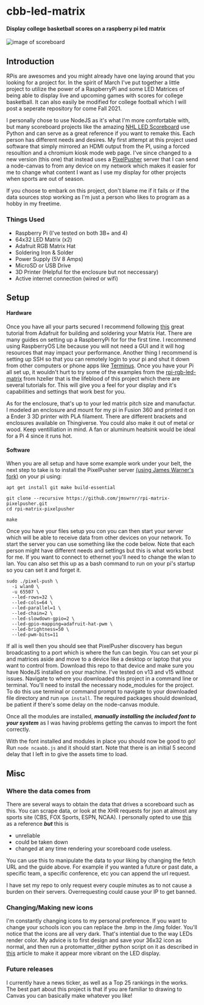 # cbb-led-matrix
#### Display college basketball scores on a raspberry pi led matrix
![image of scoreboard](https://i.imgur.com/tBaEwND.jpg)
## Introduction
RPis are awesomes and you might already have one laying around that you looking for a project for. In the spirit of March I've put together a little project to utilize the power of a RaspberryPi and some LED Matrices of being able to display live and upcoming games with scores for college basketball. It can also easily be modified for college football which I will post a seperate repository for come Fall 2021.

I personally chose to use NodeJS as it's what I'm more comfortable with, but many scoreboard projects like the amazing [NHL LED Scoreboard](https://github.com/riffnshred/nhl-led-scoreboard) use Python and can serve as a great reference if you want to remake this. Each person has different needs and desires. My first attempt at this project used software that simply mirrored an HDMI output from the PI, using a forced resoultion and a chromium kiosk mode web page. I've since changed to a new version (this one) that instead uses a [PixelPusher](https://github.com/hzeller/pixelpusher-server) server that I can send a node-canvas to from any device on my network which makes it easier for me to change what content I want as I use my display for other projects when sports are out of season. 

If you choose to embark on this project, don't blame me if it fails or if the data sources stop working as I'm just a person who likes to program as a hobby in my freetime.

### Things Used
- Raspberry Pi (I've tested on both 3B+ and 4)
- 64x32 LED Matrix (x2)
- Adafruit RGB Matrix Hat
- Soldering Iron & Solder
- Power Supply (5V 8 Amps)
- MicroSD or USB Drive
- 3D Printer (Helpful for the enclosure but not neccessary)
- Active internet connection (wired or wifi)


## Setup
#### Hardware
Once you have all your parts secured I recommend following [this](https://learn.adafruit.com/adafruit-rgb-matrix-plus-real-time-clock-hat-for-raspberry-pi/overview) great tutorial from Adafruit for building and soldering your Matrix Hat. There are many guides on setting up a RaspberryPi for for the first time. I recommend using RaspberryOS Lite because you will not need a GUI and it will hog resources that may impact your performance. Another thing I recommend is setting up SSH so that you can remotely login to your pi and shut it down from other computers or phone apps like [Terminus](https://termius.com/). Once you have your Pi all set up, it wouldn't hurt to try some of the examples from the [rpi-rgb-led-matrix](https://github.com/hzeller/rpi-rgb-led-matrix) from hzeller that is the lifeblood of this project which there are several tutorials for. This will give you a feel for your display and it's capabilities and settings that work best for you.

As for the enclosure, that's up to your led matrix pitch size and manufactur. I modeled an enclosure and mount for my pi in Fusion 360 and printed it on a Ender 3 3D printer with PLA filament. There are different brackets and enclosures available on Thingiverse. You could also make it out of metal or wood. Keep ventilliation in mind. A fan or aluminum heatsink would be ideal for a Pi 4 since it runs hot.

#### Software
When you are all setup and have some example work under your belt, the next step to take is to install the PixelPusher server [(using James Warner's fork)](https://jmswrnr.com/) on your pi using:
```
apt get install git make build-essential

git clone --recursive https://github.com/jmswrnr/rpi-matrix-pixelpusher.git
cd rpi-matrix-pixelpusher

make
```

Once you have your files setup you con you can then start your server which will be able to receive data from other devices on your network. To start the server you can use something like the code below. Note that each person might have different needs and settings but this is what works best for me. If you want to connect to ethernet you'll need to change the wlan to lan. You can also set this up as a bash command to run on your pi's startup so you can set it and forget it.

```
sudo ./pixel-push \
  -i wlan0 \
  -u 65507 \
  --led-rows=32 \
  --led-cols=64 \
  --led-parallel=1 \
  --led-chain=2 \
  --led-slowdown-gpio=2 \
  --led-gpio-mapping=adafruit-hat-pwm \
  --led-brightness=50 \
  --led-pwm-bits=11
```
If all is well then you should see that PixelPusher discovery has begun broadcasting to a port which is where the fun can begin. You can set your pi and matrices aside and move to a device like a desktop or laptop that you want to control from. Download this repo to that device and make sure you have NodeJS installed on your machine. I've tested on v13 and v15 without issues. Navigate to where you downloaded this project in a command line or terminal. You'll need to install the necessary node_modules for the project. To do this use terminal or command prompt to navigate to your downloaded file directory and run `npm install`. The required packages should download, be patient if there's some delay on the node-canvas module.

Once all the modules are installed, ***manually installing the included font to your system*** as I was having problems getting the canvas to import the font correctly.

With the font installed and modules in place you should now be good to go! Run  `node ncaabb.js` and it should start. Note that there is an initial 5 second delay that I left in to give the assets time to load.

## Misc

### Where the data comes from
There are several ways to obtain the data that drives a scoreboard such as this. You can scrape data, or look at the XHR requests for json at almost any sports site (CBS, FOX Sports, ESPN, NCAA). I personally opted to use [this](https://gist.github.com/akeaswaran/b48b02f1c94f873c6655e7129910fc3b) as a reference ***but*** this is
- unreliable
- could be taken down
- changed at any time rendering your scoreboard code useless.

You can use this to manipulate the data to your liking by changing the fetch URL and the guide above. For example if you wanted a future or past date, a specific team, a specific conference, etc you can append the url request.

I have set my repo to only request every couple minutes as to not cause a burden on their servers. Overrequesting could cause your IP to get banned.

### Changing/Making new icons
I'm constantly changing icons to my personal preference. If you want to change your schools icon you can replace the .bmp in the /img folder. You'll notice that the icons are all very dark. That's intential due to the way LEDs render color. My advice is to first design and save your 36x32 icon as normal, and then run a protomatter_dither python script on it as described in [this](https://learn.adafruit.com/image-correction-for-rgb-led-matrices?view=all) article to make it appear more vibrant on the LED display.

### Future releases
I currently have a news ticker, as well as a Top 25 rankings in the works. The best part about this project is that if you are familiar to drawing to Canvas you can basically make whatever you like!
